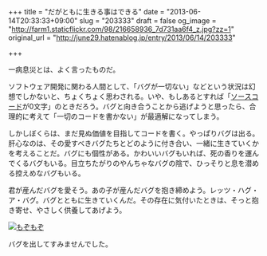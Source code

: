 +++
title = "だがともに生きる事はできる"
date = "2013-06-14T20:33:33+09:00"
slug = "203333"
draft = false
og_image = "http://farm1.staticflickr.com/98/216658936_7d731aa6f4_z.jpg?zz=1"
original_url = "http://june29.hatenablog.jp/entry/2013/06/14/203333"

+++

<p>一病息災とは、よく言ったものだ。</p>
<p>ソフトウェア開発に関わる人間として、「バグが一切ない」などという状況は幻想でしかないと、ちょくちょく思わされる。いや、もしあるとすれば「<a class="keyword" href="http://d.hatena.ne.jp/keyword/%A5%BD%A1%BC%A5%B9%A5%B3%A1%BC%A5%C9">ソースコード</a>が0文字」のときだろう。バグと向き合うことから逃げようと思ったら、合理的に考えて「一切のコードを書かない」が最適解になってしまう。</p>
<p>しかしぼくらは、まだ見ぬ価値を目指してコードを書く。やっぱりバグは出る。肝心なのは、その愛すべきバグたちとどのように付き合い、一緒に生きていくかを考えることだ。バグにも個性がある。かわいいバグもいれば、死の香りを運んでくるバグもいる。目立ちたがりのやんちゃなバグの陰で、ひっそりと息を潜める控えめなバグもいる。</p>
<p>君が産んだバグを愛そう。あの子が産んだバグを抱き締めよう。レッツ・ハグ・ア・バグ。バグとともに生きていくんだ。その存在に気付いたときは、そっと抱き寄せ、やさしく供養してあげよう。</p>
<p><a href="http://www.flickr.com/photos/june29/216658936/" title="もぞもぞ by june29, on Flickr"><img src="http://farm1.staticflickr.com/98/216658936_7d731aa6f4_z.jpg?zz=1" alt="もぞもぞ"></a></p>
<p>バグを出してすみませんでした。</p>
